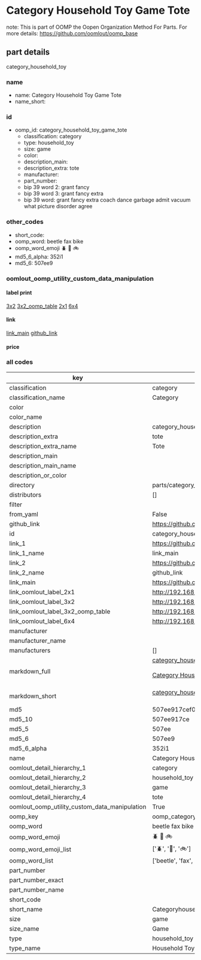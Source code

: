 # Category Household Toy Game Tote  

note: This is part of OOMP the Oopen Organization Method For Parts. For more details: https://github.com/oomlout/oomp_base

##  part details



category_household_toy

### name
* name: Category Household Toy Game Tote
* name_short: 
### id
* oomp_id: category_household_toy_game_tote
  * classification: category
  * type: household_toy
  * size: game
  * color: 
  * description_main: 
  * description_extra: tote
  * manufacturer: 
  * part_number: 
  * bip 39 word 2: grant fancy
  * bip 39 word 3: grant fancy extra
  * bip 39 word: grant fancy extra coach dance garbage admit vacuum what picture disorder agree

### other_codes
* short_code: 
* oomp_word: beetle fax bike
* oomp_word_emoji :beetle: :fax: :bike:
* md5_6_alpha: 352i1
* md5_6: 507ee9






### oomlout_oomp_utility_custom_data_manipulation
#### label print
[3x2](http://192.168.1.245:1112/?label=oomp%20352i1)
[3x2_oomp_table](http://192.168.1.107:1112/?label=oomp%20352i1)
[2x1](http://192.168.1.242:1112/?label=oomp%20352i1)
[6x4](http://192.168.1.55:1112/?label=oomp%20352i1)    

#### link

[link_main](https://github.com/oomlout/oomlout_oomp_current_version_messy/tree/main/parts/category_household_toy_game_tote) [github_link](https://github.com/oomlout/oomlout_oomp_part_src/tree/main/parts/category_household_toy_game_tote)                             

#### price







### all codes 
| key | value |  
| --- | --- |  
| classification | category |  
| classification_name | Category |  
| color |  |  
| color_name |  |  
| description | category_household_toy |  
| description_extra | tote |  
| description_extra_name | Tote |  
| description_main |  |  
| description_main_name |  |  
| description_or_color |   |  
| directory | parts/category_household_toy_game_tote |  
| distributors | [] |  
| filter |  |  
| from_yaml | False |  
| github_link | https://github.com/oomlout/oomlout_oomp_part_src/tree/main/parts/category_household_toy_game_tote |  
| id | category_household_toy_game_tote |  
| link_1 | https://github.com/oomlout/oomlout_oomp_current_version_messy/tree/main/parts/category_household_toy_game_tote |  
| link_1_name | link_main |  
| link_2 | https://github.com/oomlout/oomlout_oomp_part_src/tree/main/parts/category_household_toy_game_tote |  
| link_2_name | github_link |  
| link_main | https://github.com/oomlout/oomlout_oomp_current_version_messy/tree/main/parts/category_household_toy_game_tote |  
| link_oomlout_label_2x1 | http://192.168.1.242:1112/?label=oomp%20352i1 |  
| link_oomlout_label_3x2 | http://192.168.1.245:1112/?label=oomp%20352i1 |  
| link_oomlout_label_3x2_oomp_table | http://192.168.1.107:1112/?label=oomp%20352i1 |  
| link_oomlout_label_6x4 | http://192.168.1.55:1112/?label=oomp%20352i1 |  
| manufacturer |  |  
| manufacturer_name |  |  
| manufacturers | [] |  
| markdown_full | [category_household_toy_game_tote](https://github.com/oomlout/oomlout_oomp_current_version_messy/tree/main/parts/category_household_toy_game_tote)<br>[](https://github.com/oomlout/oomlout_oomp_current_version_messy/tree/main/parts/category_household_toy_game_tote)<br>[Category Household Toy Game Tote](https://github.com/oomlout/oomlout_oomp_current_version_messy/tree/main/parts/category_household_toy_game_tote)<br><br> |  
| markdown_short | [category_household_toy_game_tote](https://github.com/oomlout/oomlout_oomp_current_version_messy/tree/main/parts/category_household_toy_game_tote)<br><br> |  
| md5 | 507ee917cef080757e1ba2caa214bb2d |  
| md5_10 | 507ee917ce |  
| md5_5 | 507ee |  
| md5_6 | 507ee9 |  
| md5_6_alpha | 352i1 |  
| name | Category Household Toy Game Tote |  
| oomlout_detail_hierarchy_1 | category |  
| oomlout_detail_hierarchy_2 | household_toy |  
| oomlout_detail_hierarchy_3 | game |  
| oomlout_detail_hierarchy_4 | tote |  
| oomlout_oomp_utility_custom_data_manipulation | True |  
| oomp_key | oomp_category_household_toy_game_tote |  
| oomp_word | beetle fax bike |  
| oomp_word_emoji | :beetle: :fax: :bike: |  
| oomp_word_emoji_list | [':beetle:', ':fax:', ':bike:'] |  
| oomp_word_list | ['beetle', 'fax', 'bike'] |  
| part_number |  |  
| part_number_exact |  |  
| part_number_name |  |  
| short_code |  |  
| short_name | Categoryhouseholdtoy |  
| size | game |  
| size_name | Game |  
| type | household_toy |  
| type_name | Household Toy |  
